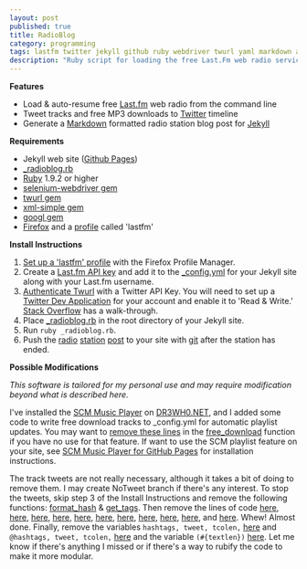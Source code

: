 ```yaml
---
layout: post
published: true
title: RadioBlog
category: programming
tags: lastfm twitter jekyll github ruby webdriver twurl yaml markdown automation
description: "Ruby script for loading the free Last.Fm web radio service from the command line, tweeting recently listened tracks, and generating a Markdown formatted radio station blog post for a Jekyll site."
---
```


**Features**

* Load & auto-resume free [Last.fm](http://last.fm) web radio from the command line
* Tweet tracks and free MP3 downloads to [Twitter](http://twitter.com) timeline
* Generate a [Markdown](http://daringfireball.net/projects/markdown/) formatted radio station blog post for [Jekyll](http://jekyllrb.com/)

**Requirements**

* Jekyll web site ([Github Pages](http://pages.github.com/))
* [\_radioblog.rb](https://github.com/DR3WH0/RadioBlog/blob/master/_radioblog.rb)
* [Ruby](http://www.ruby-lang.org/en/) 1.9.2 or higher
* [selenium-webdriver gem](http://rubygems.org/gems/selenium-webdriver)
* [twurl gem](http://rubygems.org/gems/twurl)
* [xml-simple gem](http://rubygems.org/gems/xml-simple)
* [googl gem](http://rubygems.org/gems/googl)
* [Firefox](http://www.mozilla.org/en-US/firefox/new/) and a [profile](https://support.mozilla.org/en-US/kb/profiles-where-firefox-stores-user-data) called 'lastfm'

**Install Instructions**

1. [Set up a 'lastfm' profile](http://dr3wh0.github.io/2013/08/17/lastfm-autoresume-part-2/) with the Firefox Profile Manager.
2. Create a [Last.fm API key](http://www.last.fm/api/account/create) and add it to the [\_config.yml](https://github.com/DR3WH0/DR3WH0.github.io/blob/master/_config.yml#L90-92) for your Jekyll site along with your Last.fm username.
3. [Authenticate Twurl](http://rubydoc.info/gems/twurl/0.8.3/file/README) with a Twitter API Key. You will need to set up a [Twitter Dev Application](https://dev.twitter.com/) for your account and enable it to 'Read & Write.' [Stack Overflow](http://stackoverflow.com/questions/12916539/simplest-php-example-for-retrieving-user-timeline-with-twitter-api-version-1-1/15314662#15314662) has a walk-through.
4. Place [\_radioblog.rb](https://github.com/DR3WH0/RadioBlog/blob/master/_radioblog.rb) in the root directory of your Jekyll site.
5. Run `ruby _radioblog.rb`.
6. Push the [radio](http://dr3wh0.net/2013/09/06/kiln-radio) [station](http://dr3wh0.net/2013/09/07/thelonious-monk-radio) [post](http://dr3wh0.net/2013/09/08/chopin-radio) to your site with [git](http://dr3wh0.net/2013/08/25/git-reference) after the station has ended.

**Possible Modifications**

*This software is tailored for my personal use and may require modification beyond what is described here.*

I've installed the [SCM Music Player](http://scmplayer.net) on [DR3WH0.NET](https://github.com/DR3WH0/DR3WH0.github.io/tree/master/musicplayer), and I added some code to write free download tracks to \_config.yml for automatic playlist updates. You may want to [remove these lines](https://github.com/DR3WH0/RadioBlog/blob/master/_radioblog.rb#L145-160) in the [free_download](https://github.com/DR3WH0/RadioBlog/blob/master/_radioblog.rb#L109-169) function if you have no use for that feature. If want to use the SCM playlist feature on your site, see [SCM Music Player for GitHub Pages](http://dr3wh0.net/2013/08/25/scm-music-player-for-github-pages) for installation instructions.

The track tweets are not really necessary, although it takes a bit of doing to remove them. I may create NoTweet branch if there's any interest. To stop the tweets, skip step 3 of the Install Instructions and remove the following functions: [format_hash](https://github.com/DR3WH0/RadioBlog/blob/master/_radioblog.rb#L43-50) & [get_tags](https://github.com/DR3WH0/RadioBlog/blob/master/_radioblog.rb#L52-107). Then remove the lines of code [here](https://github.com/DR3WH0/RadioBlog/blob/master/_radioblog.rb#L122-143), [here](https://github.com/DR3WH0/RadioBlog/blob/master/_radioblog.rb#L198-199), [here](https://github.com/DR3WH0/RadioBlog/blob/master/_radioblog.rb#L205), [here](https://github.com/DR3WH0/RadioBlog/blob/master/_radioblog.rb#L211), [here](https://github.com/DR3WH0/RadioBlog/blob/master/_radioblog.rb#L235), [here](https://github.com/DR3WH0/RadioBlog/blob/master/_radioblog.rb#L274), [here](https://github.com/DR3WH0/RadioBlog/blob/master/_radioblog.rb#L277-280), [here](https://github.com/DR3WH0/RadioBlog/blob/master/_radioblog.rb#L286-288), [here](https://github.com/DR3WH0/RadioBlog/blob/master/_radioblog.rb#L291-329), [here](https://github.com/DR3WH0/RadioBlog/blob/master/_radioblog.rb#L332), and [here](https://github.com/DR3WH0/RadioBlog/blob/master/_radioblog.rb#L355). Whew! Almost done. Finally, remove the variables `hashtags, tweet, tcolen,` [here](https://github.com/DR3WH0/RadioBlog/blob/master/_radioblog.rb#L109) and `@hashtags, tweet, tcolen,` [here](https://github.com/DR3WH0/RadioBlog/blob/master/_radioblog.rb#L340) and the variable `(#{textlen})` [here](https://github.com/DR3WH0/RadioBlog/blob/master/_radioblog.rb#L333).
Let me know if there's anything I missed or if there's a way to rubify the code to make it more modular.